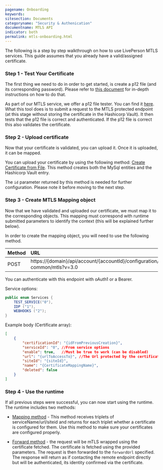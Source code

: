 ```yaml
---
pagename: Onboarding
keywords:
sitesection: Documents
categoryname: "Security & Authenication"
documentname: MTLS API
indicator: both
permalink: mtls-onboarding.html
---
```


The following is a step by step walkthrough on how to use LivePerson MTLS services. This guide assumes that you already have a valid/assigned certificate.

### Step 1 - Test Your Certificate

The first thing we need to do in order to get started, is create a p12 file (and its corresponding password). Please refer to [this document](mtls-creating-a-p12-file.html) for in-depth instructions on how to do that.

As part of our MTLS service, we offer a p12 file tester. You can find it [here](mtls-methods-p12-key-tester.html). What this tool does is to submit a request to the MTLS protected endpoint (at this stage without storing the certificate in the Hashicorp Vault). It then tests that the p12 file is correct and authenticated. If the p12 file is correct this also validates the certificate.

### Step 2 - Upload certificate

Now that your certificate is validated, you can upload it. Once it is uploaded, it can be mapped.

You can upload your certificate by using the following method: [Create Certificate from File](mtls-methods-create-certificate-from-file.html). This method creates both the MySql entities and the Hashicorp Vault entry.

The `id` parameter returned by this method is needed for further configuration. Please note it before moving to the next step.

### Step 3 - Create MTLS Mapping object

Now that we have validated and uploaded our certificate, we must map it to the corresponding objects. This mapping must correspond with runtime submitted parameters to identify the context (this will be explained further below).

In order to create the mapping object, you will need to use the following method.

|Method|      URL|  
|:--------  |:---  |
|POST|  https://{domain}/api/account/{accountId}/configuration/ac-common/mtls?v=3.0 |

You can authenticate with this endpoint with oAuth1 or a Bearer.

Service options:

```java
public enum Services {
    TEST_SERVICE("0"),
    IDP ("1"),
    WEBHOOKS ("2");
}
```

Example body (Certificate array):

```json
[
    {
        "certificationId": "{idFromPreviousCreation}",
        "serviceId": "0", //From service options
        "enable": true,   //Must be true to work (can be disabled)
        "url": "{urlToAccessTo}", //The Url protected by the certificate (as will be submitted by runtime, it must match
        "siteId": "{siteId}",
        "name": "{CertificateMappingName}",
        "deleted": false
    }
]

```

### Step 4 - Use the runtime

If all previous steps were successful, you can now start using the runtime. The runtime includes two methods:

* [Mapping method](mtls-methods-check-mapping-configuration.html) - This method receives triplets of serviceName/url/siteid and returns for each triplet whether a certificate is configured for them. Use this method to make sure your certificates are configured properly.

* [Forward method](mtls-methods-forward-get-request.html) - the request will be mTLS wrapped using the certificate fetched. The certificate is fetched using the provided parameters. The request is then forwarded to the `forwardUrl` specified. The response will return as if contacting the remote endpoint directly but will be authenticated, its identity confirmed via the certificate.
